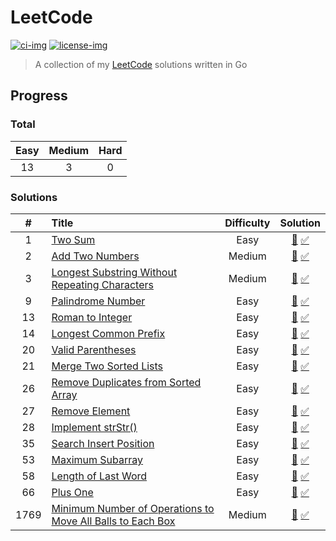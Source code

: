 # LeetCode

[![ci-img]][ci]
[![license-img]][license]

[ci]: https://github.com/junk1tm/leetcode/actions/workflows/go.yml
[ci-img]: https://github.com/junk1tm/leetcode/actions/workflows/go.yml/badge.svg
[license]: https://github.com/junk1tm/leetcode/blob/main/LICENSE
[license-img]: https://img.shields.io/github/license/junk1tm/leetcode

> A collection of my [LeetCode](https://leetcode.com) solutions written in Go

## Progress

### Total

| Easy | Medium | Hard |
|:----:|:------:|:----:|
|13|3|0|

### Solutions

|  #  | Title | Difficulty | Solution |
|:---:|:------|:----------:|:--------:|
|1|[Two Sum](https://leetcode.com/problems/two-sum)|Easy|[👀](0001_two_sum.go) [✅](solutions_test.go#L12)|
|2|[Add Two Numbers](https://leetcode.com/problems/add-two-numbers)|Medium|[👀](0002_add_two_numbers.go) [✅](solutions_test.go#L32)|
|3|[Longest Substring Without Repeating Characters](https://leetcode.com/problems/longest-substring-without-repeating-characters)|Medium|[👀](0003_longest_substring_without_repeating_characters.go) [✅](solutions_test.go#L54)|
|9|[Palindrome Number](https://leetcode.com/problems/palindrome-number)|Easy|[👀](0009_palindrom_number.go) [✅](solutions_test.go#L73)|
|13|[Roman to Integer](https://leetcode.com/problems/roman-to-integer)|Easy|[👀](0013_roman_to_integer.go) [✅](solutions_test.go#L92)|
|14|[Longest Common Prefix](https://leetcode.com/problems/longest-common-prefix)|Easy|[👀](0014_longest_common_prefix.go) [✅](solutions_test.go#L111)|
|20|[Valid Parentheses](https://leetcode.com/problems/valid-parentheses)|Easy|[👀](0020_valid_parentheses.go) [✅](solutions_test.go#L129)|
|21|[Merge Two Sorted Lists](https://leetcode.com/problems/merge-two-sorted-lists)|Easy|[👀](0021_merge_two_sorted_lists.go) [✅](solutions_test.go#L148)|
|26|[Remove Duplicates from Sorted Array](https://leetcode.com/problems/remove-duplicates-from-sorted-array)|Easy|[👀](0026_remove_duplicates_from_sorted_array.go) [✅](solutions_test.go#L170)|
|27|[Remove Element](https://leetcode.com/problems/remove-element)|Easy|[👀](0027_remove_element.go) [✅](solutions_test.go#L190)|
|28|[Implement strStr()](https://leetcode.com/problems/implement-strstr/)|Easy|[👀](0028_implement_strstr.go) [✅](solutions_test.go#L211)|
|35|[Search Insert Position](https://leetcode.com/problems/search-insert-position)|Easy|[👀](0035_search_insert_position.go) [✅](solutions_test.go#L230)|
|53|[Maximum Subarray](https://leetcode.com/problems/maximum-subarray)|Easy|[👀](0053_maximum_subarray.go) [✅](solutions_test.go#L250)|
|58|[Length of Last Word](https://leetcode.com/problems/length-of-last-word)|Easy|[👀](0058_length_of_last_word.go) [✅](solutions_test.go#L269)|
|66|[Plus One](https://leetcode.com/problems/plus-one)|Easy|[👀](0066_plus_one.go) [✅](solutions_test.go#L288)|
|1769|[Minimum Number of Operations to Move All Balls to Each Box](https://leetcode.com/problems/minimum-number-of-operations-to-move-all-balls-to-each-box)|Medium|[👀](1769_minimum_number_of_operations_to_move_all_balls_to_each_box.go) [✅](solutions_test.go#L307)|
